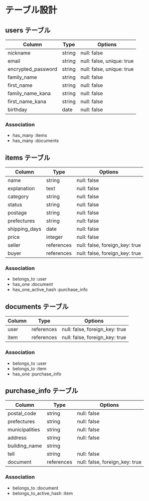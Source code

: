 # テーブル設計

## users テーブル

| Column             | Type   | Options                   |
| ------------------ | ------ | ------------------------- |
| nickname           | string | null: false               |
| email              | string | null: false, unique: true |
| encrypted_password | string | null: false, unique: true |
| family_name        | string | null: false               |
| first_name         | string | null: false               |
| family_name_kana   | string | null: false               |
| first_name_kana    | string | null: false               |
| birthday           | date   | null: false               |

### Association

- has_many :items
- has_many :documents

## items テーブル

| Column                 | Type       | Options                        |
| ---------------------- | ---------- | ------------------------------ |
| name                   | string     | null: false                    |
| explanation            | text       | null: false                    |
| category               | string     | null: false                    |
| status                 | string     | null: false                    |
| postage                | string     | null: false                    |
| prefectures            | string     | null: false                    |
| shipping_days          | date       | null: false                    |
| price                  | integer    | null: false                    |
| seller                 | references | null: false, foreign_key: true |
| buyer                  | references | null: false, foreign_key: true |

### Association

- belongs_to :user
- has_one :document
- has_one_active_hash :purchase_info

## documents テーブル

| Column  | Type       | Options                        |
| ------- | ---------- | ------------------------------ |
| user    | references | null: false, foreign_key: true |
| item    | references | null: false, foreign_key: true |

### Association

- belongs_to :user
- belongs_to :item
- has_one :purchase_info

## purchase_info テーブル

| Column            | Type       | Options                        |
| ----------------- | ---------- | ------------------------------ |
| postal_code       | string     | null: false                    |
| prefectures       | string     | null: false                    |
| municipalities    | string     | null: false                    |
| address           | string     | null: false                    |
| building_name     | string     |                                |
| tell              | string     | null: false                    |
| document          | references | null: false, foreign_key: true |

### Association

- belongs_to :document
- belongs_to_active_hash :item